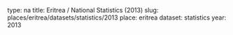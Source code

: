 type: na
title: Eritrea / National Statistics (2013)
slug: places/eritrea/datasets/statistics/2013
place: eritrea
dataset: statistics
year: 2013
